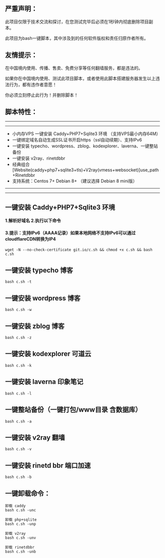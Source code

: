 
## 严重声明：

此项目仅限于技术交流和探讨，在您测试完毕后必须在1秒钟内彻底删除项目副本。

此项目为bash一键脚本，其中涉及到的任何软件版权和责任归原作者所有。

## 友情提示：

在中国境内使用、传播、售卖、免费分享等任何翻墙服务，都是违法的。

如果你在中国境内使用、测试此项目脚本，或者使用此脚本搭建服务器发生以上违法行为，都有违作者意愿！

你必须立刻停止此行为！并删除脚本！


## 脚本特性：
-----
-----
* 小内存VPS 一键安装 Caddy+PHP7+Sqlite3 环境 （支持VPS最小内存64M）
* 一键绑定域名自动生成SSL证书开启https（ssl自动续期）、支持IPv6
* 一键安装 typecho、wordpress、zblog、kodexplorer、laverna、一键整站备份
* 一键安装 v2ray、rinetdbbr
* 经典组合 [Website(caddy+php7+sqlite3+tls)+V2ray(vmess+websocket)]use_path+Rinetdbbr
* 支持系统：Centos 7+  Debian 8+ （建议选择 Debian 8 mini版）
-----
-----

## 一键安装 Caddy+PHP7+Sqlite3 环境
#### 1.解析好域名 2.执行以下命令
#### 3.提示：支持IPv6（AAAA记录）如果本地网络不支持IPv6可以通过cloudflareCDN转换为IP4
```
wget -N --no-check-certificate git.io/c.sh && chmod +x c.sh && bash c.sh
```

## 一键安装 typecho 博客
```
bash c.sh -t
```

## 一键安装 wordpress 博客
```
bash c.sh -w
```

## 一键安装 zblog 博客
```
bash c.sh -z
```

## 一键安装 kodexplorer 可道云
```
bash c.sh -k
```

## 一键安装 laverna 印象笔记
```
bash c.sh -l
```

## 一键整站备份（一键打包/www目录 含数据库）
```
bash c.sh -a
```

## 一键安装 v2ray 翻墙
```
bash c.sh -v
```

## 一键安装 rinetd bbr 端口加速
```
bash c.sh -b
```

## 一键卸载命令：
```
卸载 caddy
bash c.sh -unc

卸载 php+sqlite
bash c.sh -unp

卸载 v2ray
bash c.sh -unv

卸载 rinetdbbr
bash c.sh -unb
```
